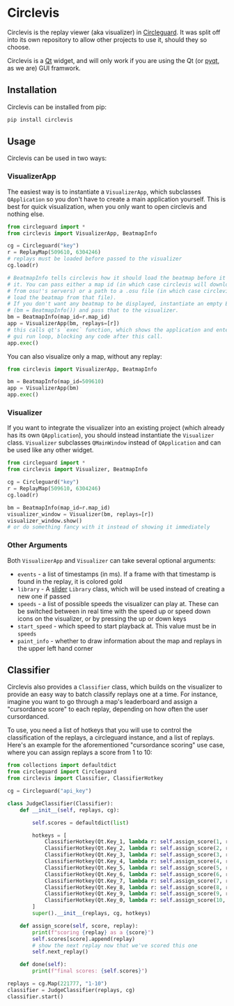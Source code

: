 # Circlevis

Circlevis is the replay viewer (aka visualizer) in [Circleguard](https://github.com/circleguard/circleguard). It was split off into its own repository to allow other projects to use it, should they so choose.

Circlevis is a [Qt](https://doc.qt.io/) widget, and will only work if you are using the Qt (or [pyqt](https://pypi.org/project/PyQt5/), as we are) GUI framwork.

## Installation

Circlevis can be installed from pip:

```bash
pip install circlevis
```

## Usage

Circlevis can be used in two ways:

### VisualizerApp

The easiest way is to instantiate a `VisualizerApp`, which subclasses `QApplication` so you don't have to create a main application yourself. This is best for quick visualization, when you only want to open circlevis and nothing else.

```python
from circleguard import *
from circlevis import VisualizerApp, BeatmapInfo

cg = Circleguard("key")
r = ReplayMap(509610, 6304246)
# replays must be loaded before passed to the visualizer
cg.load(r)

# BeatmapInfo tells circlevis how it should load the beatmap before it displays
# it. You can pass either a map id (in which case circlevis will download the map
# from osu!'s servers) or a path to a .osu file (in which case circlevis will
# load the beatmap from that file).
# If you don't want any beatmap to be displayed, instantiate an empty BeatmapInfo
# (bm = BeatmapInfo()) and pass that to the visualizer.
bm = BeatmapInfo(map_id=r.map_id)
app = VisualizerApp(bm, replays=[r])
# this calls qt's `exec` function, which shows the application and enters the
# gui run loop, blocking any code after this call.
app.exec()
```

You can also visualize only a map, without any replay:

```python
from circlevis import VisualizerApp, BeatmapInfo

bm = BeatmapInfo(map_id=509610)
app = VisualizerApp(bm)
app.exec()
```

### Visualizer

If you want to integrate the visualizer into an existing project (which already has its own `QApplication`), you should instead instantiate the `Visualizer` class. `Visualizer` subclasses `QMainWindow` instead of `QApplication` and can be used like any other widget.

```python
from circleguard import *
from circlevis import Visualizer, BeatmapInfo

cg = Circleguard("key")
r = ReplayMap(509610, 6304246)
cg.load(r)

bm = BeatmapInfo(map_id=r.map_id)
visualizer_window = Visualizer(bm, replays=[r])
visualizer_window.show()
# or do something fancy with it instead of showing it immediately
```

### Other Arguments

Both `VisualizerApp` and `Visualizer` can take several optional arguments:

* `events` - a list of timestamps (in ms). If a frame with that timestamp is found in the replay, it is colored gold
* `library` - A [slider](https://github.com/llllllllll/slider) `Library` class, which will be used instead of creating a new one if passed
* `speeds` - a list of possible speeds the visualizer can play at. These can be switched between in real time with the speed up or speed down icons on the visualizer, or by pressing the up or down keys
* `start_speed` - which speed to start playback at. This value must be in `speeds`
* `paint_info` - whether to draw information about the map and replays in the upper left hand corner

## Classifier

Circlevis also provides a `Classifier` class, which builds on the visualizer to provide an easy way to batch classify replays one at a time. For instance, imagine you want to go through a map's leaderboard and assign a "cursordance score" to each replay, depending on how often the user cursordanced.

To use, you need a list of hotkeys that you will use to control the classification of the replays, a circleguard instance, and a list of replays. Here's an example for the aforementioned "cursordance scoring" use case, where you can assign replays a score from 1 to 10:

```python
from collections import defaultdict
from circleguard import Circleguard
from circlevis import Classifier, ClassifierHotkey

cg = Circleguard("api_key")

class JudgeClassifier(Classifier):
    def __init__(self, replays, cg):

        self.scores = defaultdict(list)

        hotkeys = [
            ClassifierHotkey(Qt.Key_1, lambda r: self.assign_score(1, r)),
            ClassifierHotkey(Qt.Key_2, lambda r: self.assign_score(2, r)),
            ClassifierHotkey(Qt.Key_3, lambda r: self.assign_score(3, r)),
            ClassifierHotkey(Qt.Key_4, lambda r: self.assign_score(4, r)),
            ClassifierHotkey(Qt.Key_5, lambda r: self.assign_score(5, r)),
            ClassifierHotkey(Qt.Key_6, lambda r: self.assign_score(6, r)),
            ClassifierHotkey(Qt.Key_7, lambda r: self.assign_score(7, r)),
            ClassifierHotkey(Qt.Key_8, lambda r: self.assign_score(8, r)),
            ClassifierHotkey(Qt.Key_9, lambda r: self.assign_score(9, r)),
            ClassifierHotkey(Qt.Key_0, lambda r: self.assign_score(10, r)),
        ]
        super().__init__(replays, cg, hotkeys)

    def assign_score(self, score, replay):
        print(f"scoring {replay} as a {score}")
        self.scores[score].append(replay)
        # show the next replay now that we've scored this one
        self.next_replay()

    def done(self):
        print(f"final scores: {self.scores}")

replays = cg.Map(221777, "1-10")
classifier = JudgeClassifier(replays, cg)
classifier.start()
```
